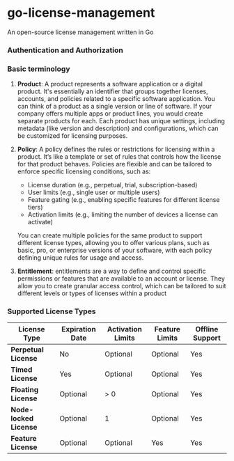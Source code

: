 # go-license-management
An open-source license management written in Go 

### Authentication and Authorization


### Basic terminology
1. **Product**: A product represents a software application or a digital product. 
    It's essentially an identifier that groups together licenses, accounts, and policies related to a 
    specific software application. You can think of a product as a single version or line of software. 
    If your company offers multiple apps or product lines, you would create separate products for each.
    Each product has unique settings, including metadata (like version and description) and configurations,
    which can be customized for licensing purposes.

2. **Policy**: A policy defines the rules or restrictions for licensing within a product. It’s like a template or set of rules 
    that controls how the license for that product behaves. Policies are flexible and can be tailored to enforce specific 
    licensing conditions, such as: 
     * License duration (e.g., perpetual, trial, subscription-based)
     * User limits (e.g., single user or multiple users)
     * Feature gating (e.g., enabling specific features for different license tiers)
     * Activation limits (e.g., limiting the number of devices a license can activate)

    You can create multiple policies for the same product to support different license types, allowing you to offer various plans, 
    such as basic, pro, or enterprise versions of your software, with each policy defining unique rules for usage and access.

3. **Entitlement**: entitlements are a way to define and control specific permissions or features that are available 
    to an account or license. They allow you to create granular access control, which can be tailored to suit different 
    levels or types of licenses within a product


### Supported License Types

| License Type            | Expiration Date | Activation Limits | Feature Limits | Offline Support |
|-------------------------|-----------------|-------------------|----------------|-----------------|
| **Perpetual License**   | No              | Optional          | Optional       | Yes             |
| **Timed License**       | Yes             | Optional          | Optional       | Yes             |
| **Floating License**    | Optional        | > 0               | Optional       | Yes             |
| **Node-locked License** | Optional        | 1                 | Optional       | Yes             |
| **Feature License**     | Optional        | Optional          | Yes            | Yes             |
